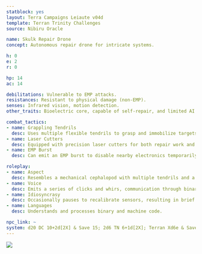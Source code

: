 ```yaml
---
statblock: yes
layout: Terra Campaigns Leiaute v04d
template: Terran Trinity Challenges
source: Nibiru Oracle

name: Skulk Repair Drone
concept: Autonomous repair drone for intricate systems.

h: 0
e: 2
r: 0

hp: 14
ac: 14

debilitations: Vulnerable to EMP attacks.
resistances: Resistant to physical damage (non-EMP).
senses: Infrared vision, motion detection.
other_traits: Bioelectric core, capable of self-repair, and limited AI.

combat_tactics:
- name: Grappling Tendrils
  desc: Uses multiple flexible tendrils to grasp and immobilize targets.
- name: Laser Cutters
  desc: Equipped with precision laser cutters for both repair work and defense.
- name: EMP Burst
  desc: Can emit an EMP burst to disable nearby electronics temporarily.

roleplay:
- name: Aspect
  desc: Resembles a mechanical cephalopod with multiple tendrils and a central ocular sensor.
- name: Voice
  desc: Emits a series of clicks and whirs, communication through binary signals.
- name: Idiosyncrasy
  desc: Occasionally pauses to recalibrate sensors, resulting in brief moments of inactivity.
- name: Languages
  desc: Understands and processes binary and machine code.

npc_link: ~
system: d20 DC 10+2d[2X] & Save 15; 2d6 TN 6+1d[2X]; Terran Xd6e & Save Xd6
---
```




![](https://i.imgur.com/IGkZ1Ed.png)


